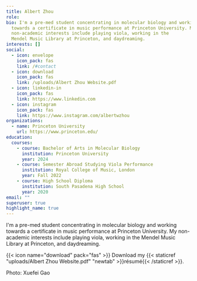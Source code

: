 ```yaml
---
title: Albert Zhou
role: 
bio: I'm a pre-med student concentrating in molecular biology and working
  towards a certificate in music performance at Princeton University. My
  non-academic interests include playing viola, working in the
  Mendel Music Library at Princeton, and daydreaming.
interests: []
social:
  - icon: envelope
    icon_pack: fas
    link: /#contact
  - icon: download
    icon_pack: fas
    link: /uploads/Albert Zhou Website.pdf
  - icon: linkedin-in
    icon_pack: fas
    link: https://www.linkedin.com
  - icon: instagram
    icon_pack: fas
    link: https://www.instagram.com/albertwzhou
organizations:
  - name: Princeton University
    url: https://www.princeton.edu/
education:
  courses:
    - course: Bachelor of Arts in Molecular Biology
      institution: Princeton University
      year: 2024
    - course: Semester Abroad Studying Viola Performance
      institution: Royal College of Music, London
      year: Fall 2022
    - course: High School Diploma
      institution: South Pasadena High School
      year: 2020
email: ""
superuser: true
highlight_name: true
---
```

I'm a pre-med student concentrating in molecular biology and working towards a certificate in music performance at Princeton University. My non-academic interests include playing viola, working in the Mendel Music Library at Princeton, and daydreaming.

{{< icon name="download" pack="fas" >}} Download my {{< staticref "uploads/Albert Zhou Website.pdf" "newtab" >}}résumé{{< /staticref >}}.

Photo: Xuefei Gao
